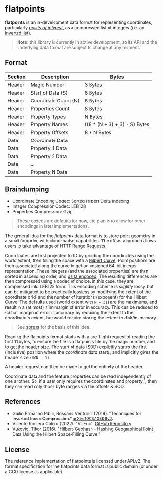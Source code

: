 # flatpoints

**flatpoints** is an in-development data format for representing coordinates, particularly [*points of interest*](https://en.wikipedia.org/wiki/Point_of_interest), as a compressed list of integers (i.e. an [inverted list](https://en.wikipedia.org/wiki/Inverted_index)).

> **Note**: this library is currently in active development, so its API and the underlying data format are subject to change at any moment.

## Format

Section | Description          | Bytes
------- | -------------------- | ------
Header  | Magic Number         | 3 Bytes
Header  | Start of Data (S)    | 8 Bytes
Header  | Coordinate Count (N) | 8 Bytes
Header  | Properties Count     | 8 Bytes
Header  | Property Types       | N Bytes
Header  | Property Names       | ((8 * (N + 3) + 3) - S) Bytes
Header  | Property Offsets     | 8 * N Bytes
Data    | Coordinate Data      |
Data    | Property 1 Data      |
Data    | Property 2 Data      |
Data    | ...                  |
Data    | Property N Data      |

## Braindumping

- Coordinate Encoding Codec: Sorted Hilbert Delta Indexing
- Integer Compression Codec: LEB128
- Properties Compression: Gzip

> These codecs are defaults for now, the plan is to allow for other encodings in later implementations.

The general idea for the *flatpoints* data format is to store point geometry in a small footprint, with cloud-native capabilities. The offset approach allows users to take advantage of [HTTP Range Requests](https://developer.mozilla.org/en-US/docs/Web/HTTP/Range_requests).

Coordinates are first projected to 1D by gridding the coordinates using the world extent, then filling the space with a [Hilbert Curve](https://en.wikipedia.org/wiki/Hilbert_curve). Point positions are then associated along the curve to get an unsigned 64-bit integer representation. These integers (and the associated properties) are then sorted in ascending order, and [delta encoded](https://en.wikipedia.org/wiki/Delta_encoding). The resulting differences are then compressed using a codec of choice. In this case, they are compressed into LEB128 form. This encoding scheme is *slightly* lossy, but can be mitigated to be practically lossless by modifying the extent of the coordinate grid, and the number of iterations (exponent) for the Hilbert Curve. The defaults used (world extent with `N = 31`) are the maximums, and result in a (at most) ±1m margin of error in accuracy. This can be reduced to <±1cm margin of error in accuracy by reducing the extent to the coordinate's extent, but would require storing the extent to disk/in-memory.

> See [spress](https://github.com/UFOKN/spress) for the basis of this idea.

Reading the flatpoints format starts with a pre-flight request of reading the first 11 bytes, to ensure the file is a flatpoints file by the magic number, and to get the header size. The start of data (SOD) explicitly states the first (inclusive) position where the *coordinate data* starts, and implicitly gives the header size `(SOD - 1)`.

A header request can then be made to get the entirety of the header.

Coordinate data and the feature properties can be read independently of one another. So, if a user only requires the coordinates and property 1, then they can read only those byte ranges via the offsets & SOD.

## References
- Giulio Ermanno Pibiri, Rossano Venturini (2019). "Techniques for Inverted Index Compression." [arXiv:1908.10598v2](https://arxiv.org/abs/1908.10598v2).
- Vicente Romera Calero (2022). "VTEnc". [GitHub Repository](https://github.com/vteromero/VTEnc).
- Vukovic, Tibor (2016). "Hilbert-Geohash - Hashing Geographical Point Data Using the Hilbert Space-Filling Curve."

## License

The reference implementation of flatpoints is licensed under APLv2.
The format specification for the flatpoints data format is public domain (or under a CC0 license as applicable).